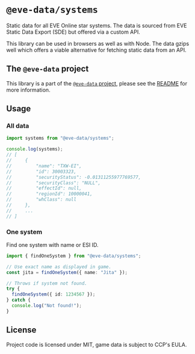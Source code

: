 # `@eve-data/systems`

Static data for all EVE Online star systems. The data is sourced from EVE Static Data Export (SDE) but offered via a custom API.

This library can be used in browsers as well as with Node. The data gzips well which offers a viable alternative for fetching static data from an API.

## The `@eve-data` project

This library is a part of the [`@eve-data` project](../../), please see the [README](../../README.md) for more information.

## Usage

### All data

```typescript
import systems from "@eve-data/systems";

console.log(systems);
// [
//     {
//         "name": "TXW-EI",
//         "id": 30003323,
//         "securityStatus": -0.01311255977769577,
//         "securityClass": "NULL",
//         "effectId": null,
//         "regionId": 10000041,
//         "whClass": null
//     },
//     ...
// ]
```

### One system

Find one system with name or ESI ID.

```typescript
import { findOneSystem } from "@eve-data/systems";

// Use exact name as displayed in game.
const jita = findOneSystem({ name: "Jita" });

// Throws if system not found.
try {
  findOneSystem({ id: 1234567 });
} catch {
  console.log("Not found!");
}
```

## License

Project code is licensed under MIT, game data is subject to CCP's EULA.
